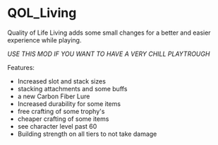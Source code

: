# QOL_Living
Quality of Life Living adds some small changes for a better and easier experience while playing.

*USE THIS MOD IF YOU WANT TO HAVE A VERY CHILL PLAYTROUGH*

Features:

- Increased slot and stack sizes
- stacking attachments and some buffs
- a new Carbon Fiber Lure
- Increased durability for some items
- free crafting of some trophy's
- cheaper crafting of some items
- see character level past 60
- Building strength on all tiers to not take damage
